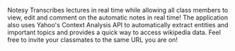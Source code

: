 Notesy Transcribes lectures in real time while allowing all class members to view, edit and comment on the automatic notes in real time! The application also uses Yahoo's Context Analysis API to automatically extract entities and important topics and provides a quick way to access wikipedia data. Feel free to invite your classmates to the same URL you are on!
